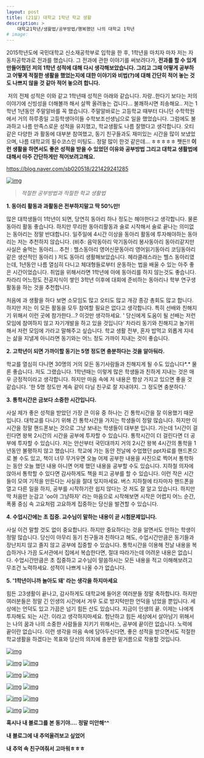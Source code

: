 ```yaml
---
layout: post
title: (21살) 대학교 1학년 학교 생활
description: >
    대학교1학년/생활법/공부방법/행복했던 나의 대학교 1학년
# image: 
---
```

   2015학년도에 국민대학교 신소재공학부로 입학을 한 후, 1학년을 마치자 마자 저는 자동차공학과로 전과를 했습니다. 그 전과에 관한 이야기를 써보려다가, **전과를 할 수 있게 만들어줬던 저의 1학년 성적에 대해 다시 생각해보았습니다. 그리고 그때 어떻게 공부하고 어떻게 적절한 생활을 했었는지에 대한 이야기와 비법(?)에 대해 간단히 적어 놓는 것도 나쁘지 않을 것 같아 적어 놓으려 합니다.**



​    저의 전체 성적은 이와 같고 1학년때 성적은 아래와 같습니다. 자랑..한다기 보다는 저의 이야기에 신빙성을 더해볼까 해서 살짝 올려놓는 겁니다... 불쾌하시면 죄송해요.. 저는 1학년 1년동안 주말알바를 꼭 했습니다. 주말알바로는 고등학교 때부터 다니던 수학학원에서 거의 하루종일 고등학생아이들 수학보조선생님으로 일을 했었습니다. 그럼에도 불과하고 나름 만족스로운 성적을 유지했고, 학교생활도 나름 잘했다고 생각합니다. 오티 같은 다양한 과 활동에 대부분 참여했고, 동기 친구들과도 재미있는 시간을 많이 보냈었으며, 나름 대학교의 필수코스인 미팅도.. 정말 많이 한것 같은데... ㅎㅎㅎㅎㅎ 쨋든!! **이런 생활을 하면서도 좋은 성적을 받을 수 있었던 이유와 공부방법 그리고 대학교 생활법에 대해서 아주 간단하게만 적어보려고해요.** 

https://blog.naver.com/sb020518/221429241285

[![img](https://postfiles.pstatic.net/MjAxOTAyMjZfMjkx/MDAxNTUxMTkwMDc1MTUy.nb61wlH7OLrOpPnZd61j4FpA_9Ge8JqxX_wOXBpMqIkg.327o1HMUIL2R9WPbtR4n_ghvx3kAcD0WdAvaymBVygsg.PNG.sb020518/SE-7210fc08-b146-40a2-b780-9bf010b57adc.png?type=w773)](https://blog.naver.com/PostView.nhn?blogId=sb020518&logNo=221475603138&categoryNo=21&parentCategoryNo=0&viewDate=&currentPage=2&postListTopCurrentPage=1&from=postList&userTopListOpen=true&userTopListCount=5&userTopListManageOpen=false&userTopListCurrentPage=2#)



> *적절한 공부방법과 적절한 학교 생활법*

**1.  동아리 활동과 과활동은 전부하지말고 딱 50%만!**

   많은 대학생들이 1학년이 되면, 당연히 동아리 하나 정도는 해야한다고 생각합니다. 물론 동아리 활동 좋습니다. 하지만 무리한 동아리활동과 술로 시작해서 술로 끝나는 의미없는 동아리는 정말 반대합니다. 일주일에 4시간 이상을 동아리 활동에 투자해야하는 동아리는 저는 추천하지 않습니다. (비추: 음악동아리 악기동아리 봉사동아리 동아리같지만 사실은 술먹는 동아리... 추천 : 헬스동아리 영어신문동아리 영어읽기동아리 코딩동아리 같은 생산적인 동아리 ) 저도 동아리 생활해보았습니다. 헤라클래스라는 헬스 동아리였는데, 1년동안 나름 열심히 다니고 체대형들로부터 운동하는 법을 배울 수 있는 아주 좋은 시간이었습니다. 취업을 위해서라면 1학년에 아에 동아리를 하지 않는것도 좋습니다. 차라리 어느정도 전공지식이 쌓인 3학년 이후에 대회에 준비하는 동아리나 학부 연구생활동을 하는 것을 추천합니다. 

   처음에 과 생활을 하다 보면 소모임도 많고 오티도 많고 개강 종강 총회도 많고 합니다. 하지만 저는 이 모든 활동을 모두 참여할 필요은 없다고 생각합니다. 특히 선배와 친해지기 위해서 이런 곳에 참가한다...? 이것만 생각하세요. ' 당신에게 도움이 될 선배는 저런 모임에 참여하지 않고 자기개발을 하고 있을 것입니다' 차라리 동기와 친해지고 놀기위해서 저런 모임에 가라고 말해주고 싶습니다. 학교 생활 전부, 혼자 밥먹고 외롭게 지네는 삶을 지낼게 아니라면 동기와는 어느 정도 가까이 지내는 것이 좋습니다. 



**2. 고학년이 되면 가까이할 동기는 5명 정도면 충분하다는 것을 알아둬라.**

  학교를 열심히 다니면 30명의 거의 모든 동기사람들과 친해지게 될 수도 있습니다*.* 물론 좋습니다. 저도 그랬습니다. 1학년때는 이렇게 많은 학생들과 친하게 지내는 것은 매우 긍정적이라고 생각합니다. 하지만 마음 속에 저 내용은 항상 가지고 있으면 좋을 것 같습니다. '한 5명 정도만 계속 같이 다닐 친구로 잘 지내야지. 그 정도면 충분하다.' 



**3. 통학시간은 금보다 소중한 시간입니다.** 

  사실 제가 좋은 성적을 받았던 가장 큰 이유 중 하나는 긴 통학시간을 잘 이용했기 때문입니다. 대학교를 다니기 위해 긴 통학시간을 가지는 학생들이 정말 많습니다. 하지만 이 시간을 정말 핸드폰보는 것으로 그냥 보내는 학생들이 대부분 입니다. 가는데 1시간이 걸린다면 왕복 2시간의 시간을 공부에 투자할 수 있습니다. 통학시간이 더 걸린다면 더 공부에 투자할 수 있습니다. 저는 안산부터 국민대까지 거의 2시간 왕복 4시간의 통학을 1년동안 불평하지 않고 했습니다. 학교에 가는 동안 전날에 수업했던 ppt자료를 핸드폰으로 볼 수도 있고, 책이 너무 무거우면 오늘 어제 공부한 내용을 사진으로 찍어서 통학하는 동안 오늘 했던 내용 아니면 어제 했던 내용을 공부할 수도 있습니다. 지하철 의자에 앉아서 통학할 수 있다면 감사하게도 책을 피고 공부를 할 수 있습니다. 이런 작은 시간들이 모여 기적을 만든다는 사실을 절대 잊지마세요. 버스 지하철에 타자마자 핸드폰을 열고 다른 일을 하지, 공부를 시작하기란 쉽지 않다는 것 저도 잘 알고 있습니다. 하지만 딱 처음만 눈감고 'oo야 그냥하자' 라는 마음으로 시작해보면 시작은 어렵지 어느 순간, 폭풍 중심 속 고요처럼 고요하게 집중하는 당신을 발견할 수 있습니다. 



**4. 수업시간에는 초 집중. 교수님이 말하는 내용이 곧 시험문제입니다.** 

   사실 이건 말할 것도 없이 중요합니다. 하지만 중요하다는 것을 알면서도 안하는 학생이 정말 많습니다. 당신이 아무리 동기 친구들과 친하다고 해도, 수업시간만큼은 동기들과 장난치지 않고 졸지 않고 공부에 집중할 수 있습니다. 통학시간을 이용해 전날 내용을 복습하거나 가끔 도서관에서 집에서 복습한다면, 절대 따라가는데 어려운 내용은 없습니다. 수업시간만큼은 초 집중하고 교수님이 말씀하시는 모든 내용을 적고 이해해보려고 무조건 노력하세요. 성적이 나쁘게 나올 수가 없습니다. 



**5. '1학년이니까 놀아도 돼' 라는 생각을 하지마세요**

   힘든 고3생활이 끝나고, 감사하게도 대학교에 들어온 여러분들 정말 축하합니다. 하지만 여러분들은 정말 긴 인생의 시간에서 겨우 도로 방지턱만한 언덕을 넘었을 뿐입니다. 세상에는 언덕도 있고 가끔은 넘기 힘든 산도 있습니다. 지금이 인생의 끝. 이제는 나에게 투자해도 되는 시간. 이라고 생각하지마세요. 험난하고 힘든 세상에서 살아남기 위해서는 나의 꿈과 나의 소중한 사람들을 지키기 위해서는, 공부에 끝이란 없습니다. 노력에 끝이란 없습니다. 이런 생각을 마음 속에 담아두신다면, 좋은 성적을 받으면서도 적절한 학교생활을 하겠다는 목표와 당신의 의지에 충분한 밑거름으로 작용할 것입니다. 

[![img](https://postfiles.pstatic.net/MjAxOTAyMjZfMjg3/MDAxNTUxMTkyMzIxMjI1.kbUCZacMc6j2OTQUZ1pmEOnZqRjKGIqKv4_RXdv1_v0g.YX55dQIRru7w1BGYBvl3bH08fMSri9l_hoWFKIiAdX0g.JPEG.sb020518/SE-df2a86f5-23f8-4055-b615-23b7838c2ed9.jpg?type=w773)](https://blog.naver.com/PostView.nhn?blogId=sb020518&logNo=221475603138&categoryNo=21&parentCategoryNo=0&viewDate=&currentPage=2&postListTopCurrentPage=1&from=postList&userTopListOpen=true&userTopListCount=5&userTopListManageOpen=false&userTopListCurrentPage=2#)

[![img](https://postfiles.pstatic.net/MjAxOTAyMjZfMTUg/MDAxNTUxMTkyOTk5MDc4.sYKGtmU6wdKILatBytrLnwP73TbT5yYE8036aeGoyaIg.a0MuJfRpHPNQVKzYlwPDA4ih9Yc25ouDsb-_-o3XKsIg.JPEG.sb020518/SE-170079d8-f985-4d8a-a4a4-5f623b4a01e1.jpg?type=w773)](https://blog.naver.com/PostView.nhn?blogId=sb020518&logNo=221475603138&categoryNo=21&parentCategoryNo=0&viewDate=&currentPage=2&postListTopCurrentPage=1&from=postList&userTopListOpen=true&userTopListCount=5&userTopListManageOpen=false&userTopListCurrentPage=2#) [![img](https://postfiles.pstatic.net/MjAxOTAyMjZfMTk3/MDAxNTUxMTkzMDAyMzc0.RO74ohSlcFw40WDC9cUezxtZHLeTp2JoSbCNWu-OdXcg.xnzCUEtNkHiSEyAicYSPMqUSWZfwcxmW-bOyfrZAB2Yg.JPEG.sb020518/SE-521893c5-4013-4c0b-b889-9108d5c6b7be.jpg?type=w773)](https://blog.naver.com/PostView.nhn?blogId=sb020518&logNo=221475603138&categoryNo=21&parentCategoryNo=0&viewDate=&currentPage=2&postListTopCurrentPage=1&from=postList&userTopListOpen=true&userTopListCount=5&userTopListManageOpen=false&userTopListCurrentPage=2#)

[![img](https://postfiles.pstatic.net/MjAxOTAyMjZfMjE2/MDAxNTUxMTkzMDAxMTA4.XFGUoNFyqpocafBnubnFV7-a7vxC6-84yrE4Bvh_YGQg.6EXN7gDUouh9Nu2BU292cX_-oJFOi52RSQgnUCRFzTAg.JPEG.sb020518/SE-6b33127d-fea8-41d8-b5a2-c43571a47185.jpg?type=w773)](https://blog.naver.com/PostView.nhn?blogId=sb020518&logNo=221475603138&categoryNo=21&parentCategoryNo=0&viewDate=&currentPage=2&postListTopCurrentPage=1&from=postList&userTopListOpen=true&userTopListCount=5&userTopListManageOpen=false&userTopListCurrentPage=2#) [![img](https://postfiles.pstatic.net/MjAxOTAyMjZfMjkg/MDAxNTUxMTkzMDA1MTA5.8bYyZaJH2kxwsOM60PttjPiCZZzE13mE1o24CMiUSxsg.dx69S_W5P1y4hgkTC-eplmirzQh_qjFoT9w29P_g8pEg.JPEG.sb020518/SE-6059e00d-2b96-4b2f-bf3a-0798d71901ea.jpg?type=w773)](https://blog.naver.com/PostView.nhn?blogId=sb020518&logNo=221475603138&categoryNo=21&parentCategoryNo=0&viewDate=&currentPage=2&postListTopCurrentPage=1&from=postList&userTopListOpen=true&userTopListCount=5&userTopListManageOpen=false&userTopListCurrentPage=2#)

[![img](https://postfiles.pstatic.net/MjAxOTAyMjZfMTAx/MDAxNTUxMTkzMDEyMjM3.Gipm0U53uCB-yLA4Hix9laQtjBn7wddLz01y41QJR6Eg.nmuVCg3oQmx9TnxVK8XzQkuKDVfndU8F6H4X2PEJ4_0g.JPEG.sb020518/SE-cb8250e0-419a-4b3b-ad83-16335e8497b4.jpg?type=w773)](https://blog.naver.com/PostView.nhn?blogId=sb020518&logNo=221475603138&categoryNo=21&parentCategoryNo=0&viewDate=&currentPage=2&postListTopCurrentPage=1&from=postList&userTopListOpen=true&userTopListCount=5&userTopListManageOpen=false&userTopListCurrentPage=2#) [![img](https://postfiles.pstatic.net/MjAxOTAyMjZfODMg/MDAxNTUxMTkzMDA2NDM1.Et_Pzm6ZWr9jGVWfjVr34CSFkmX0Ema1xIFFhI0KZkIg.JxDqBKVlVSc964vnpfGXYPYBuaqqNwHCztu9fC7sDP4g.JPEG.sb020518/SE-27bf8564-f6af-4ef9-9c88-8ab0acd17e4a.jpg?type=w773)](https://blog.naver.com/PostView.nhn?blogId=sb020518&logNo=221475603138&categoryNo=21&parentCategoryNo=0&viewDate=&currentPage=2&postListTopCurrentPage=1&from=postList&userTopListOpen=true&userTopListCount=5&userTopListManageOpen=false&userTopListCurrentPage=2#)

[![img](https://postfiles.pstatic.net/MjAxOTAyMjZfMjAg/MDAxNTUxMTkzMDAzODA2.znmiS1CCYvwMcP-REeHt8aDcPmYBV9fqmYqKYhYrW6Eg.2IOVFE8TYJBOOxNYgiiq6_JmkLoOe6HxSYR9v9D_Qt4g.JPEG.sb020518/SE-fa173368-5f3e-4521-8acc-6ebfdc8542dd.jpg?type=w773)](https://blog.naver.com/PostView.nhn?blogId=sb020518&logNo=221475603138&categoryNo=21&parentCategoryNo=0&viewDate=&currentPage=2&postListTopCurrentPage=1&from=postList&userTopListOpen=true&userTopListCount=5&userTopListManageOpen=false&userTopListCurrentPage=2#) [![img](https://postfiles.pstatic.net/MjAxOTAyMjZfMTIx/MDAxNTUxMTkzMDA3NzYw.ZlvcRD_N1hoRGRGEIdy_i4m6I1vW8dGbm1CDh7S9NXYg.pIks-GKfN4NjTUPpQ8dLEdIhcNKBB-dMwrw1J8VJC3kg.JPEG.sb020518/SE-b5bb1f64-60b6-4c21-aa3f-88b6164b4a7d.jpg?type=w773)](https://blog.naver.com/PostView.nhn?blogId=sb020518&logNo=221475603138&categoryNo=21&parentCategoryNo=0&viewDate=&currentPage=2&postListTopCurrentPage=1&from=postList&userTopListOpen=true&userTopListCount=5&userTopListManageOpen=false&userTopListCurrentPage=2#)

[![img](https://postfiles.pstatic.net/MjAxOTAyMjZfMTI1/MDAxNTUxMTkzMDA5NTc1.gg8enzulew4gDkDEjkHPvyc7DPu3i0lKIFks9-eJpoog.BNLNxCM8swNOCS5WWp-LtVKGplm_N7_DkNkvBIn06wwg.JPEG.sb020518/SE-9105a3b8-7394-4351-ab3e-ad97e076b3e8.jpg?type=w773)](https://blog.naver.com/PostView.nhn?blogId=sb020518&logNo=221475603138&categoryNo=21&parentCategoryNo=0&viewDate=&currentPage=2&postListTopCurrentPage=1&from=postList&userTopListOpen=true&userTopListCount=5&userTopListManageOpen=false&userTopListCurrentPage=2#) [![img](https://postfiles.pstatic.net/MjAxOTAyMjZfMjY1/MDAxNTUxMTkzMDEwOTg1.kFiovydbHpkI4OpDIAXuTai-QrkMu08JOYMxNi8LPHQg.gVvzcH1z21yy8nhF9pkl7L5CpcqhK39-7834bQEzBeIg.JPEG.sb020518/SE-4a2c03e1-aacb-4384-a5f8-3b0e2bcd7320.jpg?type=w773)](https://blog.naver.com/PostView.nhn?blogId=sb020518&logNo=221475603138&categoryNo=21&parentCategoryNo=0&viewDate=&currentPage=2&postListTopCurrentPage=1&from=postList&userTopListOpen=true&userTopListCount=5&userTopListManageOpen=false&userTopListCurrentPage=2#)



**혹시나 내 블로그를 본 동기야.... 정말 미안해^^**

**내 블로그에 내 추억올려보고 싶었어**

**내 추억 속 친구여줘서 고마워ㅎㅎㅎ**